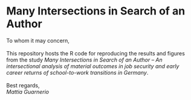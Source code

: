 # Many Intersections in Search of an Author
 To whom it may concern,<br><br>
 This repository hosts the R code for reproducing the results and figures from the study _Many Intersections in Search of an Author – An intersectional analysis of material outcomes in job security and early career returns of school-to-work transitions in Germany_.<br><br>
 Best regards,<br>
 _Mattia Guarnerio_

